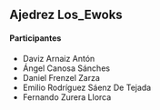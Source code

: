 ## Ajedrez Los_Ewoks

#### Participantes
- Daviz Arnaiz Antón
- Ángel Canosa Sánches
- Daniel Frenzel Zarza
- Emilio Rodríguez Sáenz De Tejada
- Fernando Zurera Llorca
